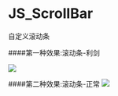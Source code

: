 # JS_ScrollBar
自定义滚动条

####第一种效果:滚动条-利剑

![](http://upload-images.jianshu.io/upload_images/795875-09fdb97bf6beebd0.gif?imageMogr2/auto-orient/strip)

####第二种效果:滚动条-正常
![](http://upload-images.jianshu.io/upload_images/795875-bf297a381bfcba09.gif?imageMogr2/auto-orient/strip)
